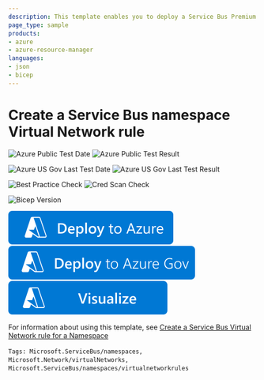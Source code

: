 ```yaml
---
description: This template enables you to deploy a Service Bus Premium namespace with Virtual Network rule
page_type: sample
products:
- azure
- azure-resource-manager
languages:
- json
- bicep
---
```

# Create a Service Bus namespace Virtual Network rule

![Azure Public Test Date](https://azurequickstartsservice.blob.core.windows.net/badges/quickstarts/microsoft.servicebus/servicebus-namespace-vnet/PublicLastTestDate.svg)
![Azure Public Test Result](https://azurequickstartsservice.blob.core.windows.net/badges/quickstarts/microsoft.servicebus/servicebus-namespace-vnet/PublicDeployment.svg)

![Azure US Gov Last Test Date](https://azurequickstartsservice.blob.core.windows.net/badges/quickstarts/microsoft.servicebus/servicebus-namespace-vnet/FairfaxLastTestDate.svg)
![Azure US Gov Last Test Result](https://azurequickstartsservice.blob.core.windows.net/badges/quickstarts/microsoft.servicebus/servicebus-namespace-vnet/FairfaxDeployment.svg)

![Best Practice Check](https://azurequickstartsservice.blob.core.windows.net/badges/quickstarts/microsoft.servicebus/servicebus-namespace-vnet/BestPracticeResult.svg)
![Cred Scan Check](https://azurequickstartsservice.blob.core.windows.net/badges/quickstarts/microsoft.servicebus/servicebus-namespace-vnet/CredScanResult.svg)

![Bicep Version](https://azurequickstartsservice.blob.core.windows.net/badges/quickstarts/microsoft.servicebus/servicebus-namespace-vnet/BicepVersion.svg)

[![Deploy To Azure](https://raw.githubusercontent.com/Azure/azure-quickstart-templates/master/1-CONTRIBUTION-GUIDE/images/deploytoazure.svg?sanitize=true)](https://portal.azure.com/#create/Microsoft.Template/uri/https%3A%2F%2Fraw.githubusercontent.com%2FAzure%2Fazure-quickstart-templates%2Fmaster%2Fquickstarts%2Fmicrosoft.servicebus%2Fservicebus-namespace-vnet%2Fazuredeploy.json)
[![Deploy To Azure US Gov](https://raw.githubusercontent.com/Azure/azure-quickstart-templates/master/1-CONTRIBUTION-GUIDE/images/deploytoazuregov.svg?sanitize=true)](https://portal.azure.us/#create/Microsoft.Template/uri/https%3A%2F%2Fraw.githubusercontent.com%2FAzure%2Fazure-quickstart-templates%2Fmaster%2Fquickstarts%2Fmicrosoft.servicebus%2Fservicebus-namespace-vnet%2Fazuredeploy.json)
[![Visualize](https://raw.githubusercontent.com/Azure/azure-quickstart-templates/master/1-CONTRIBUTION-GUIDE/images/visualizebutton.svg?sanitize=true)](http://armviz.io/#/?load=https%3A%2F%2Fraw.githubusercontent.com%2FAzure%2Fazure-quickstart-templates%2Fmaster%2Fquickstarts%2Fmicrosoft.servicebus%2Fservicebus-namespace-vnet%2Fazuredeploy.json)

For information about using this template, see [Create a Service Bus Virtual Network rule for a Namespace](https://docs.microsoft.com/azure/service-bus-messaging/service-bus-service-endpoints)

`Tags: Microsoft.ServiceBus/namespaces, Microsoft.Network/virtualNetworks, Microsoft.ServiceBus/namespaces/virtualnetworkrules`
